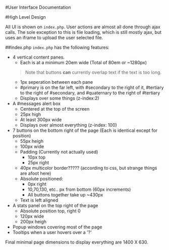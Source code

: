 #User Interface Documentation

#High Level Design

All UI is shown on `index.php`.
User actions are almost all done through ajax calls.
The sole exception to this is file loading, which is still mostly ajax, but uses an iframe to upload the user selected file.

##index.php
`index.php` has the following features:

* 4 vertical content panes.
    * Each is at a minimum 20em wide (Total of 80em or ~1280px)
    > Note that buttons **can** currently overlap text if the text is too long.
    * 1px seperation between each pane
    * #primary is on the far left, with #secondary to the right of it, #tertiary to the right of #secondary, and #quaternary to the right of #tertiary
    * Displays over some things (z-index:2)
* A #messages alert box
    * Centered at the top of the screen
    * 25px high
    * At least 300px wide
    * Displays over almost everything (z-index: 100)
* 7 buttons on the bottom right of the page (Each is identical except for position)
    * 55px heigh
    * 100px wide
    * Padding (Currently not actually used)
        * 10px top
        * 25px right
    * 40px multicolor border????? (according to css, but strange things are afoot here)
    * Absolute positioned:
        * 0px right
        * 10,70,130, etc.. px from bottom (60px increments)
        * All buttons together take up ~430px
    * Text is left aligned
* A stats panel on the top right of the page
    * Absolute position top, right 0
    * 120px wide
    * 200px heigh
* Popup windows covering most of the page
* Tooltips when a user hovers over a '?'

Final minimal page dimensions to display everything are 1400 X 630.
